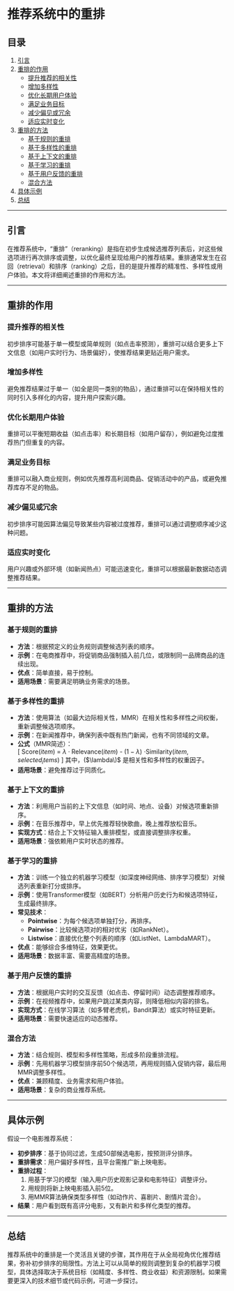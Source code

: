 # 推荐系统中的重排

## 目录
1. [引言](#引言)
2. [重排的作用](#重排的作用)
   - [提升推荐的相关性](#提升推荐的相关性)
   - [增加多样性](#增加多样性)
   - [优化长期用户体验](#优化长期用户体验)
   - [满足业务目标](#满足业务目标)
   - [减少偏见或冗余](#减少偏见或冗余)
   - [适应实时变化](#适应实时变化)
3. [重排的方法](#重排的方法)
   - [基于规则的重排](#基于规则的重排)
   - [基于多样性的重排](#基于多样性的重排)
   - [基于上下文的重排](#基于上下文的重排)
   - [基于学习的重排](#基于学习的重排)
   - [基于用户反馈的重排](#基于用户反馈的重排)
   - [混合方法](#混合方法)
4. [具体示例](#具体示例)
5. [总结](#总结)

---

## 引言
在推荐系统中，“重排”（reranking）是指在初步生成候选推荐列表后，对这些候选项进行再次排序或调整，以优化最终呈现给用户的推荐结果。重排通常发生在召回（retrieval）和排序（ranking）之后，目的是提升推荐的精准性、多样性或用户体验。本文将详细阐述重排的作用和方法。

---

## 重排的作用

### 提升推荐的相关性
初步排序可能基于单一模型或简单规则（如点击率预测），重排可以结合更多上下文信息（如用户实时行为、场景偏好），使推荐结果更贴近用户需求。

### 增加多样性
避免推荐结果过于单一（如全是同一类别的物品），通过重排可以在保持相关性的同时引入多样化的内容，提升用户探索兴趣。

### 优化长期用户体验
重排可以平衡短期收益（如点击率）和长期目标（如用户留存），例如避免过度推荐热门但重复的内容。

### 满足业务目标
重排可以融入商业规则，例如优先推荐高利润商品、促销活动中的产品，或避免推荐库存不足的物品。

### 减少偏见或冗余
初步排序可能因算法偏见导致某些内容被过度推荐，重排可以通过调整顺序减少这种问题。

### 适应实时变化
用户兴趣或外部环境（如新闻热点）可能迅速变化，重排可以根据最新数据动态调整推荐结果。

---

## 重排的方法

### 基于规则的重排
- **方法**：根据预定义的业务规则调整候选列表的顺序。  
- **示例**：在电商推荐中，将促销商品强制插入前几位，或限制同一品牌商品的连续出现。  
- **优点**：简单直接，易于控制。  
- **适用场景**：需要满足明确业务需求的场景。

### 基于多样性的重排
- **方法**：使用算法（如最大边际相关性，MMR）在相关性和多样性之间权衡，重新调整候选项顺序。  
- **示例**：在新闻推荐中，确保列表中既有热门新闻，也有不同领域的文章。  
- **公式**（MMR简述）：  
  \[
  $\text{Score}(item)$ = $\lambda \cdot \text{Relevance}(item)$ - $(1-\lambda)$ $\cdot \text{Similarity}(item, selected_items)$
  \]
  其中，\($\lambda\)$ 是相关性和多样性的权重因子。  
- **适用场景**：避免推荐过于同质化。

### 基于上下文的重排
- **方法**：利用用户当前的上下文信息（如时间、地点、设备）对候选项重新排序。  
- **示例**：在音乐推荐中，早上优先推荐轻快歌曲，晚上推荐放松音乐。  
- **实现方式**：结合上下文特征输入重排模型，或直接调整排序权重。  
- **适用场景**：强依赖用户实时状态的推荐。

### 基于学习的重排
- **方法**：训练一个独立的机器学习模型（如深度神经网络、排序学习模型）对候选列表重新打分或排序。  
- **示例**：使用Transformer模型（如BERT）分析用户历史行为和候选项特征，生成最终排序。  
- **常见技术**：  
  - **Pointwise**：为每个候选项单独打分，再排序。  
  - **Pairwise**：比较候选项对的相对优劣（如RankNet）。  
  - **Listwise**：直接优化整个列表的顺序（如ListNet、LambdaMART）。  
- **优点**：能够综合多维特征，效果更优。  
- **适用场景**：数据丰富、需要高精度的场景。

### 基于用户反馈的重排
- **方法**：根据用户实时的交互反馈（如点击、停留时间）动态调整推荐顺序。  
- **示例**：在视频推荐中，如果用户跳过某类内容，则降低相似内容的排名。  
- **实现方式**：在线学习算法（如多臂老虎机，Bandit算法）或实时特征更新。  
- **适用场景**：需要快速适应的动态推荐。

### 混合方法
- **方法**：结合规则、模型和多样性策略，形成多阶段重排流程。  
- **示例**：先用机器学习模型排序前50个候选项，再用规则插入促销内容，最后用MMR调整多样性。  
- **优点**：兼顾精度、业务需求和用户体验。  
- **适用场景**：复杂的商业推荐系统。

---

## 具体示例
假设一个电影推荐系统：
- **初步排序**：基于协同过滤，生成50部候选电影，按预测评分排序。  
- **重排需求**：用户偏好多样性，且平台需推广新上映电影。  
- **重排过程**：  
  1. 用基于学习的模型（输入用户历史观影记录和电影特征）调整评分。  
  2. 用规则将新上映电影插入前5位。  
  3. 用MMR算法确保类型多样性（如动作片、喜剧片、剧情片混合）。  
- **结果**：用户看到既有高评分电影，又有新片和多样化类型的推荐。

---

## 总结
推荐系统中的重排是一个灵活且关键的步骤，其作用在于从全局视角优化推荐结果，弥补初步排序的局限性。方法上可以从简单的规则调整到复杂的机器学习模型，具体选择取决于系统目标（如精度、多样性、商业收益）和资源限制。如果需要更深入的技术细节或代码示例，可进一步探讨。

